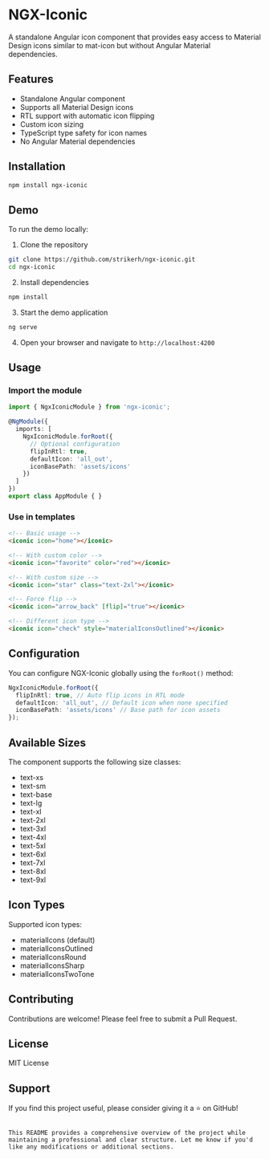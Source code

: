 # NGX-Iconic

A standalone Angular icon component that provides easy access to Material Design icons similar to mat-icon but without Angular Material dependencies.

## Features

- Standalone Angular component
- Supports all Material Design icons
- RTL support with automatic icon flipping
- Custom icon sizing
- TypeScript type safety for icon names
- No Angular Material dependencies

## Installation

```bash
npm install ngx-iconic
```

## Demo

To run the demo locally:

1. Clone the repository
```bash
git clone https://github.com/strikerh/ngx-iconic.git
cd ngx-iconic
```

2. Install dependencies
```bash 
npm install
```

3. Start the demo application
```bash
ng serve
```

4. Open your browser and navigate to `http://localhost:4200`

## Usage

### Import the module

```typescript
import { NgxIconicModule } from 'ngx-iconic';

@NgModule({
  imports: [
    NgxIconicModule.forRoot({
      // Optional configuration
      flipInRtl: true,
      defaultIcon: 'all_out',
      iconBasePath: 'assets/icons'
    })
  ]
})
export class AppModule { }
```

### Use in templates

```html
<!-- Basic usage -->
<iconic icon="home"></iconic>

<!-- With custom color -->
<iconic icon="favorite" color="red"></iconic>

<!-- With custom size -->
<iconic icon="star" class="text-2xl"></iconic>

<!-- Force flip -->
<iconic icon="arrow_back" [flip]="true"></iconic>

<!-- Different icon type -->
<iconic icon="check" style="materialIconsOutlined"></iconic>
```

## Configuration

You can configure NGX-Iconic globally using the `forRoot()` method:

```typescript
NgxIconicModule.forRoot({
  flipInRtl: true, // Auto flip icons in RTL mode
  defaultIcon: 'all_out', // Default icon when none specified
  iconBasePath: 'assets/icons' // Base path for icon assets
});
```

## Available Sizes

The component supports the following size classes:
- text-xs
- text-sm
- text-base
- text-lg
- text-xl
- text-2xl
- text-3xl
- text-4xl
- text-5xl
- text-6xl
- text-7xl
- text-8xl
- text-9xl

## Icon Types

Supported icon types:
- materialIcons (default)
- materialIconsOutlined
- materialIconsRound
- materialIconsSharp
- materialIconsTwoTone

## Contributing

Contributions are welcome! Please feel free to submit a Pull Request.

## License

MIT License

## Support

If you find this project useful, please consider giving it a ⭐️ on GitHub!
```

This README provides a comprehensive overview of the project while maintaining a professional and clear structure. Let me know if you'd like any modifications or additional sections.
